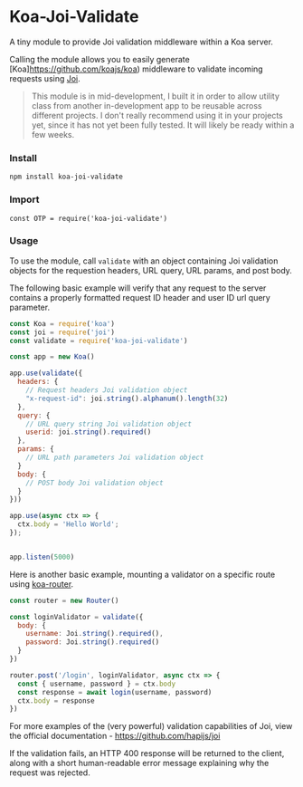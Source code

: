 # Koa-Joi-Validate

A tiny module to provide Joi validation middleware within a Koa server.

Calling the module allows you to easily generate [Koa]https://github.com/koajs/koa) middleware to validate incoming requests using [Joi](https://github.com/hapijs/joi).

> This module is in mid-development, I built it in order to allow utility class from another in-development app to be reusable across different projects.  I don't really recommend using it in your projects yet, since it has not yet been fully tested.  It will likely be ready within a few weeks.


### Install

```
npm install koa-joi-validate
```

### Import

```
const OTP = require('koa-joi-validate')
```

### Usage

To use the module, call `validate` with an object containing Joi validation objects for the requestion headers, URL query, URL params, and post body.

The following basic example will verify that any request to the server contains a properly formatted request ID header and user ID url query parameter.
```javascript
const Koa = require('koa')
const joi = require('joi')
const validate = require('koa-joi-validate')

const app = new Koa()

app.use(validate({
  headers: {
    // Request headers Joi validation object
    "x-request-id": joi.string().alphanum().length(32)
  },
  query: {
    // URL query string Joi validation object
    userid: joi.string().required()
  },
  params: {
    // URL path parameters Joi validation object
  }
  body: {
    // POST body Joi validation object
  }
}))

app.use(async ctx => {
  ctx.body = 'Hello World';
});


app.listen(5000)
```

Here is another basic example, mounting a validator on a specific route using [koa-router](https://github.com/alexmingoia/koa-router).
```javascript
const router = new Router()

const loginValidator = validate({
  body: {
    username: Joi.string().required(),
    password: Joi.string().required()
  }
})

router.post('/login', loginValidator, async ctx => {
  const { username, password } = ctx.body
  const response = await login(username, password)
  ctx.body = response
})
```

For more examples of the (very powerful) validation capabilities of Joi, view the official documentation - https://github.com/hapijs/joi

If the validation fails, an HTTP 400 response will be returned to the client, along with a short human-readable error message explaining why the request was rejected.